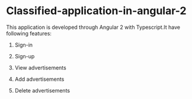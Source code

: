 # Classified-application-in-angular-2


 
This application is developed through Angular 2 with Typescript.It have following features:


1. Sign-in

2. Sign-up


3. View advertisements
4. Add advertisements


5. Delete advertisements
